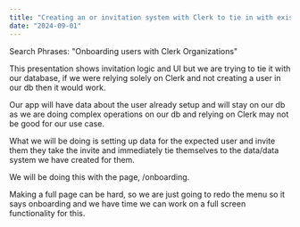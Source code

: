 ```yaml
---
title: "Creating an or invitation system with Clerk to tie in with existing db"
date: "2024-09-01"
---
```


Search Phrases: "Onboarding users with Clerk Organizations"

  
This presentation shows invitation logic and UI but we are trying to tie it with our database, if we were relying solely on Clerk and not creating a user in our db then it would work.

Our app will have data about the user already setup and will stay on our db as we are doing complex operations on our db and relying on Clerk may not be good for our use case.

What we will be doing is setting up data for the expected user and invite them they take the invite and immediately tie themselves to the data/data system we have created for them.

We will be doing this with the page, /onboarding.

Making a full page can be hard, so we are just going to redo the menu so it says onboarding and we have time we can work on a full screen functionality for this.
